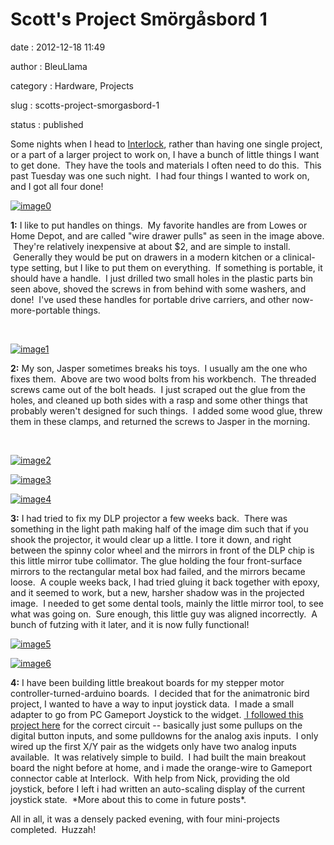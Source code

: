 Scott's Project Smörgåsbord 1
=============================

date
:   2012-12-18 11:49

author
:   BleuLlama

category
:   Hardware, Projects

slug
:   scotts-project-smorgasbord-1

status
:   published

Some nights when I head to [Interlock](http://interlockroc.org/), rather
than having one single project, or a part of a larger project to work
on, I have a bunch of little things I want to get done.  They have the
tools and materials I often need to do this.  This past Tuesday was one
such night.  I had four things I wanted to work on, and I got all four
done!

[![image0](http://4.bp.blogspot.com/-NLnCYmL7t80/UMn5JF24vxI/AAAAAAAACFc/TPBXZ5fvRU4/s400/2012-12-11+20.47.28.jpg)](http://4.bp.blogspot.com/-NLnCYmL7t80/UMn5JF24vxI/AAAAAAAACFc/TPBXZ5fvRU4/s1600/2012-12-11+20.47.28.jpg)

**1:** I like to put handles on things.  My favorite handles are from
Lowes or Home Depot, and are called "wire drawer pulls" as seen in the
image above.  They're relatively inexpensive at about \$2, and are
simple to install.  Generally they would be put on drawers in a modern
kitchen or a clinical-type setting, but I like to put them on
everything.  If something is portable, it should have a handle.  I just
drilled two small holes in the plastic parts bin seen above, shoved the
screws in from behind with some washers, and done!  I've used these
handles for portable drive carriers, and other now-more-portable things.

 

[![image1](http://4.bp.blogspot.com/-A2jqRHKGfyg/UMn5KGoxLGI/AAAAAAAACFk/H8Gbj2G43sA/s400/2012-12-11+20.56.15.jpg)](http://4.bp.blogspot.com/-A2jqRHKGfyg/UMn5KGoxLGI/AAAAAAAACFk/H8Gbj2G43sA/s1600/2012-12-11+20.56.15.jpg)

**2:** My son, Jasper sometimes breaks his toys.  I usually am the one
who fixes them.  Above are two wood bolts from his workbench.  The
threaded screws came out of the bolt heads.  I just scraped out the glue
from the holes, and cleaned up both sides with a rasp and some other
things that probably weren't designed for such things.  I added some
wood glue, threw them in these clamps, and returned the screws to Jasper
in the morning.

 

[![image2](http://3.bp.blogspot.com/-tQj_e9Ma-Is/UMn7Vpf-Q7I/AAAAAAAACGA/WywP8L6Aa64/s400/2012-12-11+21.14.44.jpg)](http://3.bp.blogspot.com/-tQj_e9Ma-Is/UMn7Vpf-Q7I/AAAAAAAACGA/WywP8L6Aa64/s1600/2012-12-11+21.14.44.jpg)

[![image3](http://4.bp.blogspot.com/-9AZkT-QY1jA/UMn7XbHONxI/AAAAAAAACGI/1MMpaSX80sw/s400/2012-12-11+21.19.42.jpg)](http://4.bp.blogspot.com/-9AZkT-QY1jA/UMn7XbHONxI/AAAAAAAACGI/1MMpaSX80sw/s1600/2012-12-11+21.19.42.jpg)

[![image4](http://1.bp.blogspot.com/-P7mc8n_c774/UMn5LIJucnI/AAAAAAAACFs/1vGZesqXc4Y/s400/2012-12-11+21.23.18.jpg)](http://1.bp.blogspot.com/-P7mc8n_c774/UMn5LIJucnI/AAAAAAAACFs/1vGZesqXc4Y/s1600/2012-12-11+21.23.18.jpg)

**3:** I had tried to fix my DLP projector a few weeks back.  There was
something in the light path making half of the image dim such that if
you shook the projector, it would clear up a little. I tore it down, and
right between the spinny color wheel and the mirrors in front of the DLP
chip is this little mirror tube collimator. The glue holding the four
front-surface mirrors to the rectangular metal box had failed, and the
mirrors became loose.  A couple weeks back, I had tried gluing it back
together with epoxy, and it seemed to work, but a new, harsher shadow
was in the projected image.  I needed to get some dental tools, mainly
the little mirror tool, to see what was going on.  Sure enough, this
little guy was aligned incorrectly.  A bunch of futzing with it later,
and it is now fully functional!

[![image5](http://2.bp.blogspot.com/-5MijzfBd0PI/UMn5MEb4yBI/AAAAAAAACF0/1B7dWXEbXxI/s400/2012-12-11+22.57.53.jpg)](http://2.bp.blogspot.com/-5MijzfBd0PI/UMn5MEb4yBI/AAAAAAAACF0/1B7dWXEbXxI/s1600/2012-12-11+22.57.53.jpg)

[![image6](http://4.bp.blogspot.com/-vE5xVY3Gjpg/UMn7q8IytTI/AAAAAAAACGQ/xS5JB3HkNI4/s400/2012-12-11+23.29.09.jpg)](http://4.bp.blogspot.com/-vE5xVY3Gjpg/UMn7q8IytTI/AAAAAAAACGQ/xS5JB3HkNI4/s1600/2012-12-11+23.29.09.jpg)

**4:** I have been building little breakout boards for my stepper motor
controller-turned-arduino boards.  I decided that for the animatronic
bird project, I wanted to have a way to input joystick data.  I made a
small adapter to go from PC Gameport Joystick to the widget. [ I
followed this project
here](http://www.built-to-spec.com/blog/2009/09/10/using-a-pc-joystick-with-the-arduino/) for
the correct circuit -- basically just some pullups on the digital button
inputs, and some pulldowns for the analog axis inputs.  I only wired up
the first X/Y pair as the widgets only have two analog inputs available.
 It was relatively simple to build.  I had built the main breakout board
the night before at home, and i made the orange-wire to Gameport
connector cable at Interlock.  With help from Nick, providing the old
joystick, before I left i had written an auto-scaling display of the
current joystick state.  \*More about this to come in future posts\*.

All in all, it was a densely packed evening, with four mini-projects
completed.  Huzzah!
